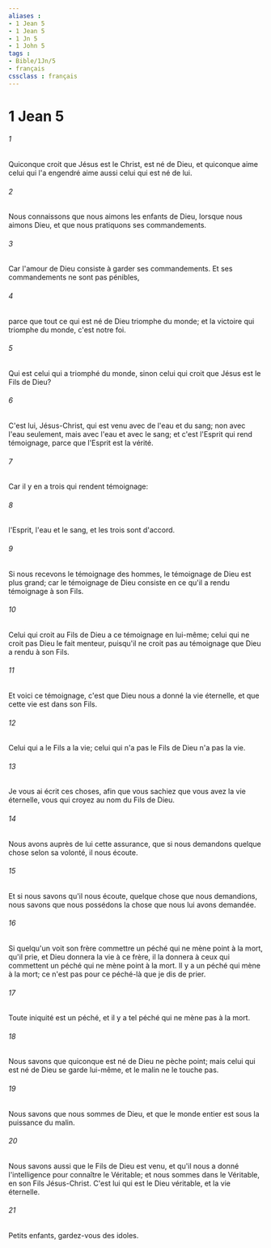 ```yaml
---
aliases : 
- 1 Jean 5
- 1 Jean 5
- 1 Jn 5
- 1 John 5
tags : 
- Bible/1Jn/5
- français
cssclass : français
---
```


# 1 Jean 5

###### 1
Quiconque croit que Jésus est le Christ, est né de Dieu, et quiconque aime celui qui l'a engendré aime aussi celui qui est né de lui.
###### 2
Nous connaissons que nous aimons les enfants de Dieu, lorsque nous aimons Dieu, et que nous pratiquons ses commandements.
###### 3
Car l'amour de Dieu consiste à garder ses commandements. Et ses commandements ne sont pas pénibles,
###### 4
parce que tout ce qui est né de Dieu triomphe du monde; et la victoire qui triomphe du monde, c'est notre foi.
###### 5
Qui est celui qui a triomphé du monde, sinon celui qui croit que Jésus est le Fils de Dieu?
###### 6
C'est lui, Jésus-Christ, qui est venu avec de l'eau et du sang; non avec l'eau seulement, mais avec l'eau et avec le sang; et c'est l'Esprit qui rend témoignage, parce que l'Esprit est la vérité.
###### 7
Car il y en a trois qui rendent témoignage:
###### 8
l'Esprit, l'eau et le sang, et les trois sont d'accord.
###### 9
Si nous recevons le témoignage des hommes, le témoignage de Dieu est plus grand; car le témoignage de Dieu consiste en ce qu'il a rendu témoignage à son Fils.
###### 10
Celui qui croit au Fils de Dieu a ce témoignage en lui-même; celui qui ne croit pas Dieu le fait menteur, puisqu'il ne croit pas au témoignage que Dieu a rendu à son Fils.
###### 11
Et voici ce témoignage, c'est que Dieu nous a donné la vie éternelle, et que cette vie est dans son Fils.
###### 12
Celui qui a le Fils a la vie; celui qui n'a pas le Fils de Dieu n'a pas la vie.
###### 13
Je vous ai écrit ces choses, afin que vous sachiez que vous avez la vie éternelle, vous qui croyez au nom du Fils de Dieu.
###### 14
Nous avons auprès de lui cette assurance, que si nous demandons quelque chose selon sa volonté, il nous écoute.
###### 15
Et si nous savons qu'il nous écoute, quelque chose que nous demandions, nous savons que nous possédons la chose que nous lui avons demandée.
###### 16
Si quelqu'un voit son frère commettre un péché qui ne mène point à la mort, qu'il prie, et Dieu donnera la vie à ce frère, il la donnera à ceux qui commettent un péché qui ne mène point à la mort. Il y a un péché qui mène à la mort; ce n'est pas pour ce péché-là que je dis de prier.
###### 17
Toute iniquité est un péché, et il y a tel péché qui ne mène pas à la mort.
###### 18
Nous savons que quiconque est né de Dieu ne pèche point; mais celui qui est né de Dieu se garde lui-même, et le malin ne le touche pas.
###### 19
Nous savons que nous sommes de Dieu, et que le monde entier est sous la puissance du malin.
###### 20
Nous savons aussi que le Fils de Dieu est venu, et qu'il nous a donné l'intelligence pour connaître le Véritable; et nous sommes dans le Véritable, en son Fils Jésus-Christ. C'est lui qui est le Dieu véritable, et la vie éternelle.
###### 21
Petits enfants, gardez-vous des idoles.
